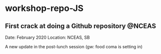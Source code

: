 # workshop-repo-JS
## First crack at doing a Github repository @NCEAS

Date: February 2020
Location: NCEAS, SB

A new update in the post-lunch session (gw: food coma is setting in)
